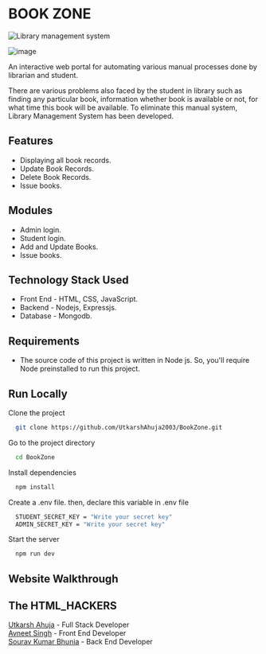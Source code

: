 
# BOOK ZONE



![Library management system](https://img.shields.io/badge/Library--management-system-brightgreen)

![image](https://user-images.githubusercontent.com/70762626/183497787-01a53949-a333-4057-b3a4-fe29e17eece6.png)

An interactive web portal for automating various manual processes done by librarian and student.

There are various problems also faced by the student in library such as finding any particular book, information whether book is available or not, for what time this book will be available. To eliminate this manual system, Library Management System has been developed.


## Features

- Displaying all book records.
- Update Book Records.
- Delete Book Records.
- Issue books.

## Modules
- Admin login.
- Student login.
- Add and Update Books.
- Issue books.
## Technology Stack Used


- Front End - HTML, CSS, JavaScript.
- Backend - Nodejs, Expressjs.
- Database - Mongodb.
## Requirements

- The source code of this project is written in Node js. So, you'll require Node preinstalled to run this project.
## Run Locally

Clone the project

```bash
  git clone https://github.com/UtkarshAhuja2003/BookZone.git
```

Go to the project directory

```bash
  cd BookZone
```

Install dependencies

```bash
  npm install
```

Create a .env file. then, declare this variable in .env file

```bash
  STUDENT_SECRET_KEY = "Write your secret key"
  ADMIN_SECRET_KEY = "Write your secret key"
```

Start the server

```bash
  npm run dev
```

## Website Walkthrough




## The HTML_HACKERS

[Utkarsh Ahuja](https://www.linkedin.com/in/utkarsh-ahuja-44aa90227)  - Full Stack Developer\
[Avneet Singh](https://www.linkedin.com/in/avneet-singh-7758a1227/)  - Front End Developer\
[Sourav Kumar Bhunia](https://www.linkedin.com/in/sourav-kumar-bhunia-38408917a)  - Back End Developer

